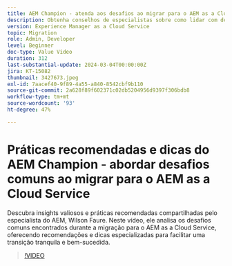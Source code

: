 ```yaml
---
title: AEM Champion - atenda aos desafios ao migrar para o AEM as a Cloud Service
description: Obtenha conselhos de especialistas sobre como lidar com desafios comuns ao migrar para o AEM as a Cloud Service do campeão da AEM, Wilson Faure.
version: Experience Manager as a Cloud Service
topic: Migration
role: Admin, Developer
level: Beginner
doc-type: Value Video
duration: 312
last-substantial-update: 2024-03-04T00:00:00Z
jira: KT-15082
thumbnail: 3427673.jpeg
exl-id: 7aacef40-9f89-4a55-a840-8542cbf9b110
source-git-commit: 2a628f89f602371c02db5204956d9397f306bdb8
workflow-type: tm+mt
source-wordcount: '93'
ht-degree: 47%

---
```


# Práticas recomendadas e dicas do AEM Champion - abordar desafios comuns ao migrar para o AEM as a Cloud Service

Descubra insights valiosos e práticas recomendadas compartilhadas pelo especialista do AEM, Wilson Faure. Neste vídeo, ele analisa os desafios comuns encontrados durante a migração para o AEM as a Cloud Service, oferecendo recomendações e dicas especializadas para facilitar uma transição tranquila e bem-sucedida.

>[!VIDEO](https://video.tv.adobe.com/v/3448616/?learn=on&captions=por_br)
